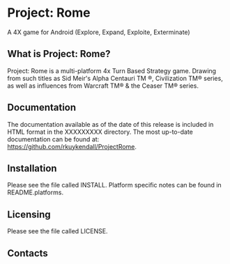 Project: Rome
=============

A 4X game for Android (Explore, Expand, Exploite, Exterminate)



  What is Project: Rome?
  ---------------------

  Project: Rome is a multi-platform 4x Turn Based Strategy game. 
  Drawing from such titles as Sid Meir's Alpha Centauri TM ®, Civilization TM® series, as 
  well as influences from Warcraft TM® & the Ceaser TM® series. 
  
  Documentation
  -------------

  The documentation available as of the date of this release is
  included in HTML format in the XXXXXXXXX directory.  The most
  up-to-date documentation can be found at:
  https://github.com/rkuykendall/ProjectRome.
  
  Installation
  ------------

  Please see the file called INSTALL.  Platform specific notes can be
  found in README.platforms.

  Licensing
  ---------

  Please see the file called LICENSE.
  
  Contacts
  --------


